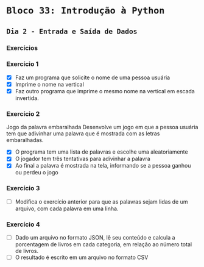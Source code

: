 # `Bloco 33: Introdução à Python`

## `Dia 2 - Entrada e Saída de Dados`

### Exercícios

### Exercício 1

- [x] Faz um programa que solicite o nome de uma pessoa usuária
- [x] Imprime o nome na vertical
- [x] Faz outro programa que imprime o mesmo nome na vertical em escada invertida.

### Exercício 2

Jogo da palavra embaralhada
Desenvolve um jogo em que a pessoa usuária tem que adivinhar uma palavra que é mostrada com as letras embaralhadas.

- [x] O programa tem uma lista de palavras e escolhe uma aleatoriamente
- [x] O jogador tem três tentativas para adivinhar a palavra
- [x] Ao final a palavra é mostrada na tela, informando se a pessoa ganhou ou perdeu o jogo

### Exercício 3

- [ ] Modifica o exercício anterior para que as palavras sejam lidas de um arquivo, com cada palavra em uma linha.

### Exercício 4

- [ ] Dado um arquivo no formato JSON, lê seu conteúdo e calcula a porcentagem de livros em cada categoria, em relação ao número total de livros.
- [ ] O resultado é escrito em um arquivo no formato CSV
